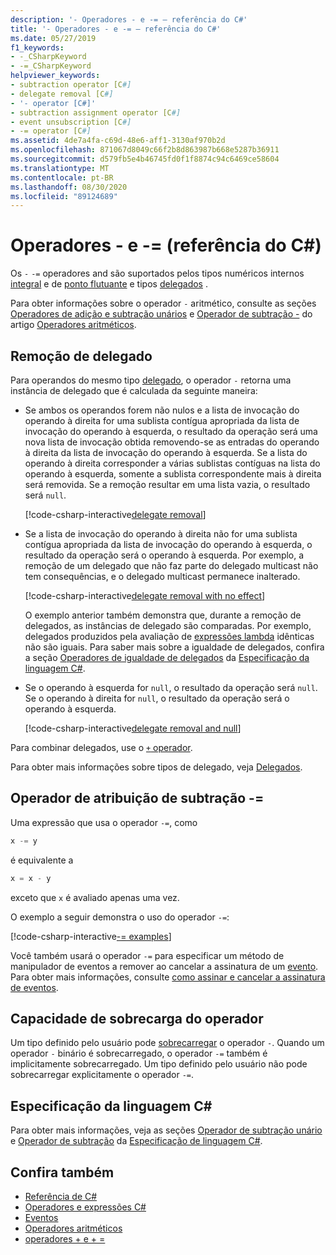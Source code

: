 ```yaml
---
description: '- Operadores - e -= – referência do C#'
title: '- Operadores - e -= – referência do C#'
ms.date: 05/27/2019
f1_keywords:
- -_CSharpKeyword
- -=_CSharpKeyword
helpviewer_keywords:
- subtraction operator [C#]
- delegate removal [C#]
- '- operator [C#]'
- subtraction assignment operator [C#]
- event unsubscription [C#]
- -= operator [C#]
ms.assetid: 4de7a4fa-c69d-48e6-aff1-3130af970b2d
ms.openlocfilehash: 871067d8049c66f2b8d863987b668e5287b36911
ms.sourcegitcommit: d579fb5e4b46745fd0f1f8874c94c6469ce58604
ms.translationtype: MT
ms.contentlocale: pt-BR
ms.lasthandoff: 08/30/2020
ms.locfileid: "89124689"
---
```

# <a name="--and---operators-c-reference"></a>Operadores - e -= (referência do C#)

Os `-` `-=` operadores and são suportados pelos tipos numéricos internos [integral](../builtin-types/integral-numeric-types.md) e de [ponto flutuante](../builtin-types/floating-point-numeric-types.md) e tipos [delegados](../builtin-types/reference-types.md#the-delegate-type) .

Para obter informações sobre o operador `-` aritmético, consulte as seções [Operadores de adição e subtração unários](arithmetic-operators.md#unary-plus-and-minus-operators) e [Operador de subtração -](arithmetic-operators.md#subtraction-operator--) do artigo [Operadores aritméticos](arithmetic-operators.md).

## <a name="delegate-removal"></a>Remoção de delegado

Para operandos do mesmo tipo [delegado](../builtin-types/reference-types.md#the-delegate-type), o operador `-` retorna uma instância de delegado que é calculada da seguinte maneira:

- Se ambos os operandos forem não nulos e a lista de invocação do operando à direita for uma sublista contígua apropriada da lista de invocação do operando à esquerda, o resultado da operação será uma nova lista de invocação obtida removendo-se as entradas do operando à direita da lista de invocação do operando à esquerda. Se a lista do operando à direita corresponder a várias sublistas contíguas na lista do operando à esquerda, somente a sublista correspondente mais à direita será removida. Se a remoção resultar em uma lista vazia, o resultado será `null`.

  [!code-csharp-interactive[delegate removal](snippets/shared/SubtractionOperator.cs#DelegateRemoval)]

- Se a lista de invocação do operando à direita não for uma sublista contígua apropriada da lista de invocação do operando à esquerda, o resultado da operação será o operando à esquerda. Por exemplo, a remoção de um delegado que não faz parte do delegado multicast não tem consequências, e o delegado multicast permanece inalterado.

  [!code-csharp-interactive[delegate removal with no effect](snippets/shared/SubtractionOperator.cs#DelegateRemovalNoChange)]

  O exemplo anterior também demonstra que, durante a remoção de delegados, as instâncias de delegado são comparadas. Por exemplo, delegados produzidos pela avaliação de [expressões lambda](lambda-expressions.md) idênticas não são iguais. Para saber mais sobre a igualdade de delegados, confira a seção [Operadores de igualdade de delegados](~/_csharplang/spec/expressions.md#delegate-equality-operators) da [Especificação da linguagem C#](~/_csharplang/spec/introduction.md).

- Se o operando à esquerda for `null`, o resultado da operação será `null`. Se o operando à direita for `null`, o resultado da operação será o operando à esquerda.

  [!code-csharp-interactive[delegate removal and null](snippets/shared/SubtractionOperator.cs#DelegateRemovalAndNull)]

Para combinar delegados, use o [ `+` operador](addition-operator.md#delegate-combination).

Para obter mais informações sobre tipos de delegado, veja [Delegados](../../programming-guide/delegates/index.md).

## <a name="subtraction-assignment-operator--"></a>Operador de atribuição de subtração -=

Uma expressão que usa o operador `-=`, como

```csharp
x -= y
```

é equivalente a

```csharp
x = x - y
```

exceto que `x` é avaliado apenas uma vez.

O exemplo a seguir demonstra o uso do operador `-=`:

[!code-csharp-interactive[-= examples](snippets/shared/SubtractionOperator.cs#SubtractAndAssign)]

Você também usará o operador `-=` para especificar um método de manipulador de eventos a remover ao cancelar a assinatura de um [evento](../keywords/event.md). Para obter mais informações, consulte [como assinar e cancelar a assinatura de eventos](../../programming-guide/events/how-to-subscribe-to-and-unsubscribe-from-events.md).

## <a name="operator-overloadability"></a>Capacidade de sobrecarga do operador

Um tipo definido pelo usuário pode [sobrecarregar](operator-overloading.md) o operador `-`. Quando um operador `-` binário é sobrecarregado, o operador `-=` também é implicitamente sobrecarregado. Um tipo definido pelo usuário não pode sobrecarregar explicitamente o operador `-=`.

## <a name="c-language-specification"></a>Especificação da linguagem C#

Para obter mais informações, veja as seções [Operador de subtração unário](~/_csharplang/spec/expressions.md#unary-minus-operator) e [Operador de subtração](~/_csharplang/spec/expressions.md#subtraction-operator) da [Especificação de linguagem C#](~/_csharplang/spec/introduction.md).

## <a name="see-also"></a>Confira também

- [Referência de C#](../index.md)
- [Operadores e expressões C#](index.md)
- [Eventos](../../programming-guide/events/index.md)
- [Operadores aritméticos](arithmetic-operators.md)
- [operadores + e + =](addition-operator.md)
